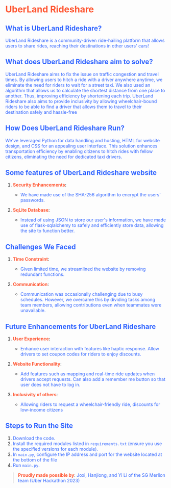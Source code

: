 # <span style="color: #ff5733;">UberLand Rideshare</span>

## <span style="color: #3366ff;">What is UberLand Rideshare?</span>
<span style="color: #3366ff;">UberLand Rideshare is a community-driven ride-hailing platform that allows users to share rides, reaching their destinations in other users' cars!</span>

## <span style="color: #3366ff;">What does UberLand Rideshare aim to solve?</span>
<span style="color: #3366ff;">UberLand Rideshare aims to fix the issue on traffic congestion and travel times. By allowing users to hitch a ride with a driver anywhere anytime, we eliminate the need for riders to wait for a street taxi. We also used an algorithm that allows us to calculate the shortest distance from one place to another. Thus, improving efficiency by shortening each trip.</span>
<span style="color: #3366ff;">UberLand Rideshare also aims to provide inclusivity by allowing wheelchair-bound riders to be able to find a driver that allows them to travel to their destination safely and hassle-free</span>



## <span style="color: #3366ff;">How Does UberLand Rideshare Run?</span>
<span style="color: #3366ff;">We've leveraged Python for data handling and hosting, HTML for website design, and CSS for an appealing user interface. This solution enhances transportation efficiency by enabling citizens to hitch rides with fellow citizens, eliminating the need for dedicated taxi drivers.</span>

## <span style="color: #3366ff;">Some features of UberLand Rideshare website</span>
1. **<span style="color: #ff5733;">Security Enhancements</span>**:
   - <span style="color: #3366ff;">We have made use of the SHA-256 algorithm to encrypt the users' passwords.</span>

2. **<span style="color: #ff5733;">SqLite Database</span>**:
   - <span style="color: #3366ff;">Instead of using JSON to store our user's information, we have made use of flask-sqlalchemy to safely and efficiently store data, allowing the site to function better.</span>

## <span style="color: #3366ff;">Challenges We Faced</span>
1. **<span style="color: #ff5733;">Time Constraint</span>**:
   - <span style="color: #3366ff;">Given limited time, we streamlined the website by removing redundant functions.</span>

2. **<span style="color: #ff5733;">Communication</span>**:
   - <span style="color: #3366ff;">Communication was occasionally challenging due to busy schedules. However, we overcame this by dividing tasks among team members, allowing contributions even when teammates were unavailable.</span>

## <span style="color: #3366ff;">Future Enhancements for UberLand Rideshare</span>
1. **<span style="color: #ff5733;">User Experience</span>**:
   - <span style="color: #3366ff;">Enhance user interaction with features like haptic response. Allow drivers to set coupon codes for riders to enjoy discounts.</span>

2. **<span style="color: #ff5733;">Website Functionality</span>**:
   - <span style="color: #3366ff;">Add features such as mapping and real-time ride updates when drivers accept requests. Can also add a remember me button so that user does not have to log in.</span>

2. **<span style="color: #ff5733;">Inclusivity of others</span>**:
   - <span style="color: #3366ff;">Allowing riders to request a wheelchair-friendly ride, discounts for low-income citizens</span>

## <span style="color: #3366ff;">Steps to Run the Site</span>
1. <span style="color: #3366ff;">Download the code.</span>
2. <span style="color: #3366ff;">Install the required modules listed in `requirements.txt` (ensure you use the specified versions for each module).</span>
3. <span style="color: #3366ff;">In `main.py`, configure the IP address and port for the website located at the bottom of the file</span>
4. <span style="color: #3366ff;">Run `main.py`.</span>

> **<span style="color: #ff5733;">Proudly made possible by</span>**: <span style="color: #3366ff;">Joxi, Hanjiong, and Yi Li of the SG Merlion team (Uber Hackathon 2023)</span>
